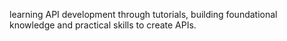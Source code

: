 learning API development through tutorials, building foundational knowledge and practical skills to create APIs.
